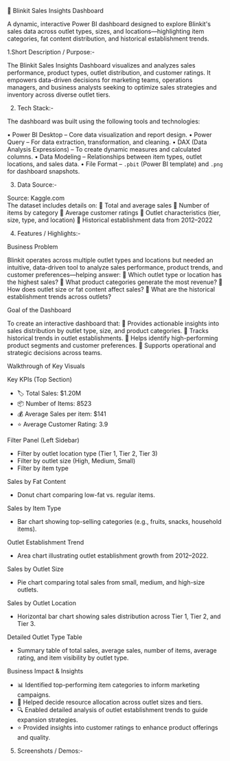 🛒 Blinkit Sales Insights Dashboard

A dynamic, interactive Power BI dashboard designed to explore Blinkit's sales data across outlet types, sizes, and locations—highlighting item categories, fat content distribution, and historical establishment trends.

1.Short Description / Purpose:-

The Blinkit Sales Insights Dashboard visualizes and analyzes sales performance, product types, outlet distribution, and customer ratings. It empowers data-driven decisions for marketing teams, operations managers, and business analysts seeking to optimize sales strategies and inventory across diverse outlet tiers.

2. Tech Stack:-

The dashboard was built using the following tools and technologies:

•	Power BI Desktop – Core data visualization and report design.
•	Power Query – For data extraction, transformation, and cleaning.
•	DAX (Data Analysis Expressions) – To create dynamic measures and calculated columns.
•	Data Modeling – Relationships between item types, outlet locations, and sales data.
•	File Format – `.pbit` (Power BI template) and `.png` for dashboard snapshots.

3. Data Source:-

Source: Kaggle.com  
The dataset includes details on:
	Total and average sales
	Number of items by category
	Average customer ratings
	Outlet characteristics (tier, size, type, and location)
	Historical establishment data from 2012–2022

4. Features / Highlights:-

Business Problem

Blinkit operates across multiple outlet types and locations but needed an intuitive, data-driven tool to analyze sales performance, product trends, and customer preferences—helping answer:
	Which outlet type or location has the highest sales?
	What product categories generate the most revenue?
	How does outlet size or fat content affect sales?
	What are the historical establishment trends across outlets?

Goal of the Dashboard

To create an interactive dashboard that:
	Provides actionable insights into sales distribution by outlet type, size, and product categories.
	Tracks historical trends in outlet establishments.
	Helps identify high-performing product segments and customer preferences.
	Supports operational and strategic decisions across teams.

Walkthrough of Key Visuals

  Key KPIs (Top Section) 
  - 🏷️ Total Sales: $1.20M
  - 📦 Number of Items: 8523
  - 💰 Average Sales per item: $141
  - ⭐ Average Customer Rating: 3.9

  Filter Panel (Left Sidebar)
  - Filter by outlet location type (Tier 1, Tier 2, Tier 3)
  - Filter by outlet size (High, Medium, Small)
  - Filter by item type

  Sales by Fat Content
  - Donut chart comparing low-fat vs. regular items.

  Sales by Item Type
  - Bar chart showing top-selling categories (e.g., fruits, snacks, household items).

  Outlet Establishment Trend
  - Area chart illustrating outlet establishment growth from 2012–2022.

  Sales by Outlet Size
  - Pie chart comparing total sales from small, medium, and high-size outlets.

  Sales by Outlet Location
  - Horizontal bar chart showing sales distribution across Tier 1, Tier 2, and Tier 3.

  Detailed Outlet Type Table
  - Summary table of total sales, average sales, number of items, average rating, and item visibility by outlet type.


Business Impact & Insights
- 📊 Identified top-performing item categories to inform marketing campaigns.
- 🏬 Helped decide resource allocation across outlet sizes and tiers.
- 🔍 Enabled detailed analysis of outlet establishment trends to guide expansion strategies.
- ⭐ Provided insights into customer ratings to enhance product offerings and quality.


5. Screenshots / Demos:-

